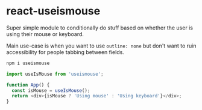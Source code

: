 react-useismouse
=============

Super simple module to conditionally do stuff based on whether the user is using their mouse or keyboard.

Main use-case is when you want to use `outline: none` but don't want to ruin accessibility for people tabbing between fields.

```bash
npm i useismouse
```

```javascript
import useIsMouse from 'useismouse';

function App() {
  const isMouse = useIsMouse();
  return <div>{isMouse ? 'Using mouse' : 'Using keyboard'}</div>;
}
```
